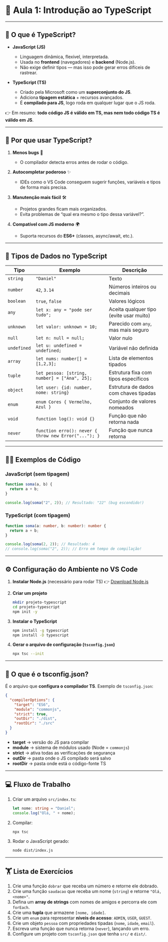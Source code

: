 # 📘 Aula 1: Introdução ao TypeScript

---

## 🤔 O que é TypeScript?

* **JavaScript (JS)**

  * Linguagem dinâmica, flexível, interpretada.
  * Usada no **frontend** (navegadores) e **backend** (Node.js).
  * Não exige definir tipos — mas isso pode gerar erros difíceis de rastrear.

* **TypeScript (TS)**

  * Criado pela Microsoft como um **superconjunto do JS**.
  * Adiciona **tipagem estática** + recursos avançados.
  * É **compilado para JS**, logo roda em qualquer lugar que o JS roda.

👉 Em resumo: **todo código JS é válido em TS, mas nem todo código TS é válido em JS**.

---

## 🚀 Por que usar TypeScript?

1. **Menos bugs** 🐛

   * O compilador detecta erros antes de rodar o código.

2. **Autocompletar poderoso** ✨

   * IDEs como o VS Code conseguem sugerir funções, variáveis e tipos de forma mais precisa.

3. **Manutenção mais fácil** 🛠

   * Projetos grandes ficam mais organizados.
   * Evita problemas de “qual era mesmo o tipo dessa variável?”.

4. **Compatível com JS moderno** 🌍

   * Suporta recursos do **ES6+** (classes, async/await, etc.).

---

## 🧩 Tipos de Dados no TypeScript

| Tipo        | Exemplo                                              | Descrição                               |
| ----------- | ---------------------------------------------------- | --------------------------------------- |
| `string`    | `"Daniel"`                                           | Texto                                   |
| `number`    | `42`, `3.14`                                         | Números inteiros ou decimais            |
| `boolean`   | `true`, `false`                                      | Valores lógicos                         |
| `any`       | `let x: any = "pode ser tudo";`                      | Aceita qualquer tipo (evite usar muito) |
| `unknown`   | `let valor: unknown = 10;`                           | Parecido com `any`, mas mais seguro     |
| `null`      | `let n: null = null;`                                | Valor nulo                              |
| `undefined` | `let u: undefined = undefined;`                      | Variável não definida                   |
| `array`     | `let nums: number[] = [1,2,3];`                      | Lista de elementos tipados              |
| `tuple`     | `let pessoa: [string, number] = ["Ana", 25];`        | Estrutura fixa com tipos específicos    |
| `object`    | `let user: {id: number, nome: string}`               | Estrutura de dados com chaves tipadas   |
| `enum`      | `enum Cores { Vermelho, Azul }`                      | Conjunto de valores nomeados            |
| `void`      | `function log(): void {}`                            | Função que não retorna nada             |
| `never`     | `function erro(): never { throw new Error("..."); }` | Função que nunca retorna                |

---

## 👨‍💻 Exemplos de Código

### JavaScript (sem tipagem)

```javascript
function soma(a, b) {
  return a + b;
}

console.log(soma("2", 2)); // Resultado: "22" (bug escondido!)
```

### TypeScript (com tipagem)

```typescript
function soma(a: number, b: number): number {
  return a + b;
}

console.log(soma(2, 2)); // Resultado: 4
// console.log(soma("2", 2)); // Erro em tempo de compilação!
```

---

## ⚙️ Configuração do Ambiente no VS Code

1. **Instalar Node.js** (necessário para rodar TS)
   👉 [Download Node.js](https://nodejs.org)

2. **Criar um projeto**

   ```bash
   mkdir projeto-typescript
   cd projeto-typescript
   npm init -y
   ```

3. **Instalar o TypeScript**

   ```bash
   npm install -g typescript
   npm install -D typescript
   ```

4. **Gerar o arquivo de configuração (`tsconfig.json`)**

   ```bash
   npx tsc --init
   ```

---

## 📝 O que é o tsconfig.json?

É o arquivo que **configura o compilador TS**.
Exemplo de `tsconfig.json`:

```json
{
  "compilerOptions": {
    "target": "ES6",        
    "module": "commonjs",   
    "strict": true,         
    "outDir": "./dist",     
    "rootDir": "./src"
  }
}
```

* **target** → versão do JS para compilar
* **module** → sistema de módulos usado (Node = `commonjs`)
* **strict** → ativa todas as verificações de segurança
* **outDir** → pasta onde o JS compilado será salvo
* **rootDir** → pasta onde está o código-fonte TS

---

## 💻 Fluxo de Trabalho

1. Criar um arquivo `src/index.ts`:

   ```typescript
   let nome: string = "Daniel";
   console.log("Olá, " + nome);
   ```

2. Compilar:

   ```bash
   npx tsc
   ```

3. Rodar o JavaScript gerado:

   ```bash
   node dist/index.js
   ```

---

## 🏋️ Lista de Exercícios

1. Crie uma função `dobrar` que receba um número e retorne ele dobrado.
2. Crie uma função `saudacao` que receba um nome (`string`) e retorne `"Olá, <nome>"`.
3. Defina um **array de strings** com nomes de amigos e percorra ele com `forEach`.
4. Crie uma **tupla** que armazene `[nome, idade]`.
5. Crie um `enum` para representar **níveis de acesso**: `ADMIN`, `USER`, `GUEST`.
6. Crie um objeto `pessoa` com propriedades tipadas (`nome`, `idade`, `email`).
7. Escreva uma função que nunca retorna (`never`), lançando um erro.
8. Configure um projeto com `tsconfig.json` que tenha `src/` e `dist/`.
